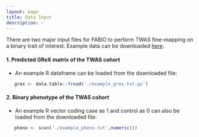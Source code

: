 ```yaml
---
layout: page
title: Data Input
description: ~
---
```

There are two major input files for FABIO to perform TWAS fine-mapping on a binary trait of interest. Example data can be downloaded [here](https://www.dropbox.com/scl/fo/fxynm8uvedgvy7ni6hcbt/AAfTQVo89s78DsRNwpBH3lU?rlkey=nbqwrdi2r5y1bbojzf7z8ev7h&st=yz28n4nj&dl=0).
#### 1. Predicted GReX matrix of the TWAS cohort
  * An example R dataframe can be loaded from the downloaded file:
 ```r
    grex <- data.table::fread('./example_grex.txt.gz')
 ```
  
#### 2. Binary phenotype of the TWAS cohort
  * An example R vector coding case as 1 and control as 0 can also be loaded from the downloaded file:
 ```r
    pheno <- scan('./example_pheno.txt',numeric())
 ``` 
